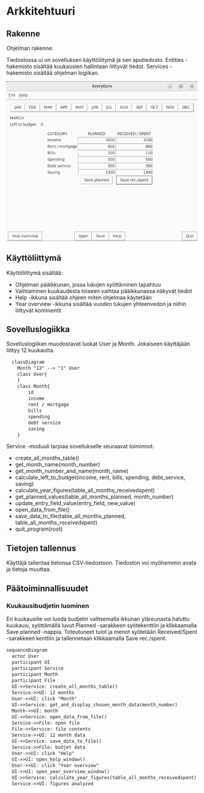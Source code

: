 # Arkkitehtuuri

## Rakenne
Ohjelman rakenne:

Tiedostossa ui on sovelluksen käyttöliitymä ja sen aputiedosto. Entities -hakemisto sisältää kuukausien hallintaan liittyvät tiedot. Services -hakemisto sisältää ohjelman logiikan.

![](./kuvat/main_window.png)

## Käyttöliittymä
Käyttöliittymä sisältää:
* Ohjelman pääikkunan, jossa lukujen syöttäminen tapahtuu
* Vaihtaminen kuukaudesta toiseen vaihtaa pääikkunassa näkyvät tiedot
* Help -ikkuna sisältää ohjeen miten ohjelmaa käytetään
* Year overview -ikkuna sisältää vuoden lukujen yhteenvedon ja niihin liittyvät kommentit

## Sovelluslogiikka
Sovelluslogiikan muodostavat luokat User ja Month. Jokaiseen käyttäjään liittyy 12 kuukautta.
```mermaid
  classDiagram
    Month "12" --> "1" User
    class User{
    }
    class Month{
        id
        income
        rent / mortgage
        bills
        spending
        debt service
        saving
    }
```

Service -moduuli tarjoaa sovellukselle seuraavat toiminnot:
* create_all_months_table()
* get_month_name(month_number)
* get_month_number_and_name(month_name)
* calculate_left_to_budget(income, rent, bills, spending, debt_service, saving)
* calculate_year_figures(table_all_months_receivedspent)
* get_planned_values(table_all_months_planned, month_number)
* update_entry_field_value(entry_field, new_value)
* open_data_from_file()
* save_data_to_file(table_all_months_planned, table_all_months_receivedspent)
* quit_program(root)

## Tietojen tallennus
Käyttäjä tallentaa tietonsa CSV-tiedostoon. Tiedoston voi myöhemmin avata ja tietoja muuttaa.

## Päätoiminnallisuudet

### Kuukausibudjetin luominen
Eri kuukausille voi luoda budjetin valitsemalla ikkunan yläreunasta haluttu kuukausi, syöttämällä luvut Planned -sarakkeen syötekenttiin ja klikkaamalla Save planned -nappia. Toteutuneet tulot ja menot syötetään Received/Spent -sarakkeen kenttiin ja tallennetaan klikkaamalla Save rec./spent.
```mermaid
sequenceDiagram
  actor User
  participant UI
  participant Service
  participant Month
  participant File
  UI->>Service: create_all_months_table()
  Service->>UI: 12 months
  User->>UI: click "Month"
  UI->>Service: get_and_display_chosen_month_data(month_number)
  Month->>UI: month
  UI->>Service: open_data_from_file()
  Service->>File: open file
  File->>Service: file contents
  Service->>UI: 12 month data
  UI->>Service: save_data_to_file()
  Service->>File: budjet data
  User->>UI: click "Help"
  UI->>UI: open_help_window()
  User->>UI: click "Year overview"
  UI->>UI: open_year_overview_window()
  UI->>Service: calculate_year_figures(table_all_months_receivedspent)
  Service->>UI: figures analyzed
```
